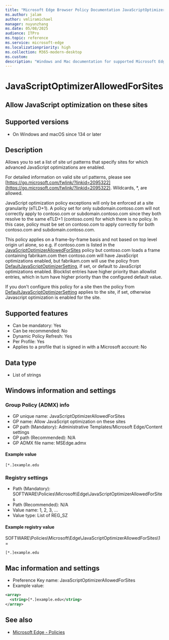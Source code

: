 ```yaml
---
title: "Microsoft Edge Browser Policy Documentation JavaScriptOptimizerAllowedForSites"
ms.author: jalam
author: vmliramichael
manager: nuyunzhang
ms.date: 05/08/2025
audience: ITPro
ms.topic: reference
ms.service: microsoft-edge
ms.localizationpriority: high
ms.collection: M365-modern-desktop
ms.custom:
description: "Windows and Mac documentation for supported Microsoft Edge Browser policy: Allow JavaScript optimization on these sites"
---
```


<!--THIS FILE IS AUTOMATICALLY GENERATED. MANUAL CHANGES WILL BE OVERWRITTEN.-->
<!--Please contact the Microsoft Edge Manageability team with any questions.-->

# JavaScriptOptimizerAllowedForSites

## Allow JavaScript optimization on these sites


## Supported versions

- On Windows and macOS since 134 or later

## Description

Allows you to set a list of site url patterns that specify sites for which advanced JavaScript optimizations are enabled.

For detailed information on valid site url patterns, please see [https://go.microsoft.com/fwlink/?linkid=2095322](https://go.microsoft.com/fwlink/?linkid=2095322). Wildcards, *, are allowed.

JavaScript optimization policy exceptions will only be enforced at a site granularity (eTLD+1). A policy set for only subdomain.contoso.com will not correctly apply to contoso.com or subdomain.contoso.com since they both resolve to the same eTLD+1 (contoso.com) for which there is no policy. In this case, policy must be set on contoso.com to apply correctly for both contoso.com and subdomain.contoso.com.

This policy applies on a frame-by-frame basis and not based on top level origin url alone, so e.g. if contoso.com is listed in the [JavaScriptOptimizerAllowedForSites](JavaScriptOptimizerAllowedForSites.md) policy but contoso.com loads a frame containing fabrikam.com then contoso.com will have JavaScript optimizations enabled, but fabrikam.com will use the policy from [DefaultJavaScriptOptimizerSetting](DefaultJavaScriptOptimizerSetting.md), if set, or default to JavaScript optimizations enabled. Blocklist entries have higher priority than allowlist entries, which in turn have higher priority than the configured default value.

If you don't configure this policy for a site then the policy from [DefaultJavaScriptOptimizerSetting](DefaultJavaScriptOptimizerSetting.md) applies to the site, if set, otherwise Javascript optimization is enabled for the site.

## Supported features

- Can be mandatory: Yes
- Can be recommended: No
- Dynamic Policy Refresh: Yes
- Per Profile: Yes
- Applies to a profile that is signed in with a Microsoft account: No

## Data type

- List of strings

## Windows information and settings

### Group Policy (ADMX) info

- GP unique name: JavaScriptOptimizerAllowedForSites
- GP name: Allow JavaScript optimization on these sites
- GP path (Mandatory): Administrative Templates/Microsoft Edge/Content settings
- GP path (Recommended): N/A
- GP ADMX file name: MSEdge.admx

#### Example value

```
[*.]example.edu
```

### Registry settings

- Path (Mandatory): SOFTWARE\Policies\Microsoft\Edge\JavaScriptOptimizerAllowedForSites
- Path (Recommended): N/A
- Value name: 1, 2, 3, ...
- Value type: List of REG_SZ

#### Example registry value

SOFTWARE\Policies\Microsoft\Edge\JavaScriptOptimizerAllowedForSites\1 =
```
[*.]example.edu
```




## Mac information and settings

- Preference Key name: JavaScriptOptimizerAllowedForSites
- Example value:

```xml
<array>
  <string>[*.]example.edu</string>
</array>
```

## See also
- [Microsoft Edge - Policies](../microsoft-edge-policies.md)
